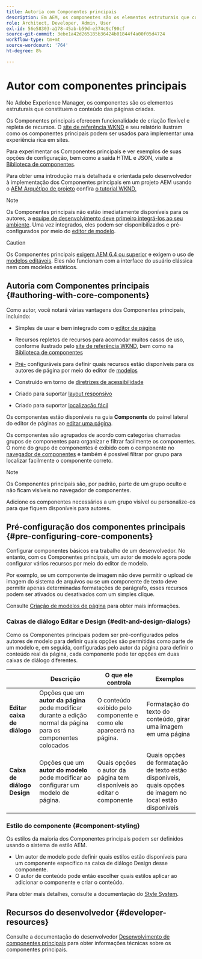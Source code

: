 ```yaml
---
title: Autoria com Componentes principais
description: Em AEM, os componentes são os elementos estruturais que constituem o conteúdo das páginas criadas - os Componentes principais oferecem funcionalidade de criação flexível e repleta de recursos.
role: Architect, Developer, Admin, User
exl-id: 56e58303-a178-45ab-b59d-e374c9cf90cf
source-git-commit: 3ebe1a42d265185b36424b01844f4a00f05d4724
workflow-type: tm+mt
source-wordcount: '764'
ht-degree: 8%

---
```


# Autor com componentes principais

No Adobe Experience Manager, os componentes são os elementos estruturais que constituem o conteúdo das páginas criadas.

Os Componentes principais oferecem funcionalidade de criação flexível e repleta de recursos. O [site de referência WKND](https://wknd.site) e seu relatório ilustram como os componentes principais podem ser usados para implementar uma experiência rica em sites.

Para experimentar os Componentes principais e ver exemplos de suas opções de configuração, bem como a saída HTML e JSON, visite a [Biblioteca de componentes](https://adobe.com/go/aem_cmp_library).

Para obter uma introdução mais detalhada e orientada pelo desenvolvedor à implementação dos Componentes principais em um projeto AEM usando o [AEM Arquétipo de projeto](/help/developing/archetype/overview.md) confira [o tutorial WKND.](https://docs.adobe.com/content/help/en/experience-manager-learn/getting-started-wknd-tutorial-develop/overview.html)

>[!NOTE]
>
>Os Componentes principais não estão imediatamente disponíveis para os autores, a [equipe de desenvolvimento deve primeiro integrá-los ao seu ambiente](/help/get-started/using.md). Uma vez integrados, eles podem ser disponibilizados e pré-configurados por meio do [editor de modelo](https://docs.adobe.com/content/help/en/experience-manager-cloud-service/sites/authoring/features/templates.html).

>[!CAUTION]
>
>Os Componentes principais [exigem AEM 6.4 ou superior](/help/versions.md) e exigem o uso de [modelos editáveis](https://docs.adobe.com/content/help/en/experience-manager-cloud-service/sites/authoring/features/templates.html). Eles não funcionam com a interface do usuário clássica nem com modelos estáticos.

## Autoria com Componentes principais {#authoring-with-core-components}

Como autor, você notará várias vantagens dos Componentes principais, incluindo:

* Simples de usar e bem integrado com o [editor de página](https://docs.adobe.com/content/help/en/experience-manager-cloud-service/sites/authoring/fundamentals/editing-content.html)

* Recursos repletos de recursos para acomodar muitos casos de uso, conforme ilustrado pelo [site de referência WKND](https://wknd.site), bem como na [Biblioteca de componentes](https://adobe.com/go/aem_cmp_library)

* [Pré-](#pre-configuring-core-components) configuráveis para definir quais recursos estão disponíveis para os autores de página por meio do editor de  [modelos](https://docs.adobe.com/content/help/en/experience-manager-cloud-service/sites/authoring/features/templates.html)

* Construído em torno de [diretrizes de acessibilidade](https://docs.adobe.com/content/help/en/experience-manager-cloud-service/sites/authoring/fundamentals/accessible-content.html)

* Criado para suportar [layout responsivo](https://docs.adobe.com/content/help/en/experience-manager-cloud-service/sites/authoring/features/responsive-layout.html)

* Criado para suportar [localização fácil](localization.md)

Os componentes estão disponíveis na guia **Components** do painel lateral do editor de páginas ao [editar uma página](https://docs.adobe.com/content/help/en/experience-manager-cloud-service/sites/authoring/fundamentals/editing-content.html).

Os componentes são agrupados de acordo com categorias chamadas grupos de componentes para organizar e filtrar facilmente os componentes. O nome do grupo de componentes é exibido com o componente no [navegador de componentes](https://docs.adobe.com/content/help/en/experience-manager-cloud-service/sites/authoring/fundamentals/editing-content.html) e também é possível filtrar por grupo para localizar facilmente o componente correto.

>[!NOTE]
>
>Os Componentes principais são, por padrão, parte de um grupo oculto e não ficam visíveis no navegador de componentes.
>
>Adicione os componentes necessários a um grupo visível ou personalize-os para que fiquem disponíveis para autores.

## Pré-configuração dos componentes principais {#pre-configuring-core-components}

Configurar componentes básicos era trabalho de um desenvolvedor. No entanto, com os Componentes principais, um autor de modelo agora pode configurar vários recursos por meio do editor de modelo.

Por exemplo, se um componente de imagem não deve permitir o upload de imagem do sistema de arquivos ou se um componente de texto deve permitir apenas determinadas formatações de parágrafo, esses recursos podem ser ativados ou desativados com um simples clique.

Consulte [Criação de modelos de página](https://docs.adobe.com/content/help/en/experience-manager-cloud-service/sites/authoring/features/templates.html) para obter mais informações.

### Caixas de diálogo Editar e Design {#edit-and-design-dialogs}

Como os Componentes principais podem ser pré-configurados pelos autores de modelo para definir quais opções são permitidas como parte de um modelo e, em seguida, configuradas pelo autor da página para definir o conteúdo real da página, cada componente pode ter opções em duas caixas de diálogo diferentes.

|  | Descrição | O que ele controla | Exemplos |
|--- |--- |--- |--- |
| **Editar caixa de diálogo** | Opções que um **autor da página** pode modificar durante a edição normal da página para os componentes colocados | O conteúdo exibido pelo componente e como ele aparecerá na página. | Formatação do texto do conteúdo, girar uma imagem em uma página |
| **Caixa de diálogo Design** | Opções que um **autor do modelo** pode modificar ao configurar um modelo de página. | Quais opções o autor da página tem disponíveis ao editar o componente | Quais opções de formatação de texto estão disponíveis, quais opções de imagem no local estão disponíveis |

### Estilo do componente {#component-styling}

Os estilos da maioria dos Componentes principais podem ser definidos usando o sistema de estilo AEM.

* Um autor de modelo pode definir quais estilos estão disponíveis para um componente específico na caixa de diálogo Design desse componente.
* O autor de conteúdo pode então escolher quais estilos aplicar ao adicionar o componente e criar o conteúdo.

Para obter mais detalhes, consulte a documentação do [Style System](https://docs.adobe.com/content/help/en/experience-manager-cloud-service/sites/authoring/features/style-system.html).

## Recursos do desenvolvedor {#developer-resources}

Consulte a documentação do desenvolvedor [Desenvolvimento de componentes principais](/help/developing/overview.md) para obter informações técnicas sobre os componentes principais.
